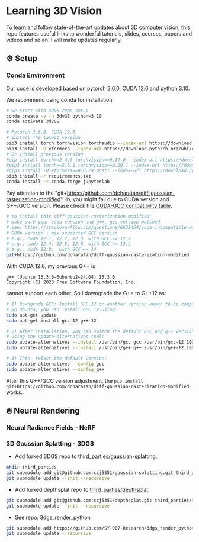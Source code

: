 # Learning 3D Vision

To learn and follow state-of-the-art updates about 3D computer vision, this repo features useful links to wonderful tutorials, slides, courses, papers and videos and so on. I will make updates regularly.

## ⚙️ Setup

### Conda Environment

Our code is developed based on pytorch 2.6.0, CUDA 12.6 and python 3.10.

We recommend using conda for installation:
```bash
# we start with 3DGS repo setup
conda create -y -n 3dvGS python=3.10
conda activate 3dvGS

# Pytorch 2.6.0, CUDA 12.6
# install the latest version
pip3 install torch torchvision torchaudio --index-url https://download.pytorch.org/whl/cu126
pip3 install -U xformers --index-url https://download.pytorch.org/whl/cu126
# Or install previous version
#pip install torch==2.4.0 torchvision==0.19.0 --index-url https://download.pytorch.org/whl/cu124
#pip3 install torch==2.5.1 torchvision==0.20.1 --index-url https://download.pytorch.org/whl/cu121
#pip3 install -U xformers==0.0.29.post1 --index-url https://download.pytorch.org/whl/cu121
pip3 install -r requirements.txt
conda install -c conda-forge jupyterlab
```

Pay attention to the "git+https://github.com/dcharatan/diff-gaussian-rasterization-modified" lib, you might fail due to CUDA version and G++/GCC version. Please check the [CUDA-GCC compatibility table](https://stackoverflow.com/questions/6622454/cuda-incompatible-with-my-gcc-version).


```bash
# to install this diff-gaussian-rasterization-modified
# make sure your cuda version and g++, gcc version matched
# see: https://stackoverflow.com/questions/6622454/cuda-incompatible-with-my-gcc-version
# CUDA version + max supported GCC version
# e.g., cuda 12.1, 12.2, 12.3, with GCC <= 12.2
# e.g., cuda 12.4, 12.5, 12.6, with GCC <= 13.2
# e.g., cuda 12.8,  with GCC <= 14
git+https://github.com/dcharatan/diff-gaussian-rasterization-modified
```

With CUDA 12.6, my previous G++ is 

```plain
g++ (Ubuntu 13.3.0-6ubuntu2~24.04) 13.3.0
Copyright (C) 2023 Free Software Foundation, Inc.
```
cannot support each other. So I downgrade the G++ to G++12 as:

```bash
# 1) Downgrade GCC: Install GCC 12 or another version known to be compatible with CUDA 12.6. 
# On Ubuntu, you can install GCC 12 using:​
sudo apt-get update
sudo apt-get install gcc-12 g++-12

# 2) After installation, you can switch the default GCC and g++ versions 
# using the update-alternatives tool:
sudo update-alternatives --install /usr/bin/gcc gcc /usr/bin/gcc-12 100
sudo update-alternatives --install /usr/bin/g++ g++ /usr/bin/g++-12 100

# 3) Then, select the default version:
sudo update-alternatives --config gcc
sudo update-alternatives --config g++
```
After this G++/GCC version adjustment, the `pip install git+https://github.com/dcharatan/diff-gaussian-rasterization-modified` works.

## 🔥 Neural Rendering

### Neural Radiance Fields - NeRF 

### 3D Gaussian Splatting - 3DGS

- Add forked 3DGS repo to [third_parties/gaussian-splatting](third_parties/gaussian-splatting).
```bash
mkdir third_parties
git submodule add git@github.com:ccj5351/gaussian-splatting.git third_parties/gaussian-splatting
git submodule update --init --recursive
```
- Add forked depthsplat repo to [third_parties/depthsplat](third_parties/depthsplat).
```bash
git submodule add git@github.com:ccj5351/depthsplat.git third_parties/depthsplat
git submodule update --init --recursive
```

- See repo: [3dgs_render_python](https://github.com/SY-007-Research/3dgs_render_python)

```bash
git submodule add https://github.com/SY-007-Research/3dgs_render_python.git third_parties/3dgs_render_python
git submodule update --recursive
```